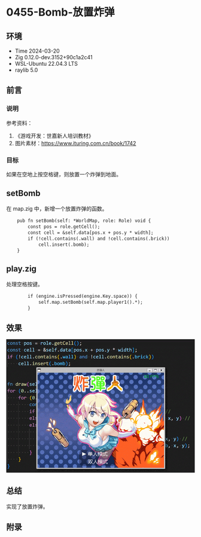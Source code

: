 # 0455-Bomb-放置炸弹

## 环境

- Time 2024-03-20
- Zig 0.12.0-dev.3152+90c1a2c41
- WSL-Ubuntu 22.04.3 LTS
- raylib 5.0

## 前言

### 说明

参考资料：

1. 《游戏开发：世嘉新人培训教材》
2. 图片素材：<https://www.ituring.com.cn/book/1742>

### 目标

如果在空地上按空格键，则放置一个炸弹到地面。

## setBomb

在 map.zig 中，新增一个放置炸弹的函数。

```zig
    pub fn setBomb(self: *WorldMap, role: Role) void {
        const pos = role.getCell();
        const cell = &self.data[pos.x + pos.y * width];
        if (!cell.contains(.wall) and !cell.contains(.brick))
            cell.insert(.bomb);
    }
```

## play.zig

处理空格按键。

```zig
        if (engine.isPressed(engine.Key.space)) {
            self.map.setBomb(self.map.player1().*);
        }
```

## 效果

![bomb][1]

## 总结

实现了放置炸弹。

[1]: images/bomb10.gif

## 附录
